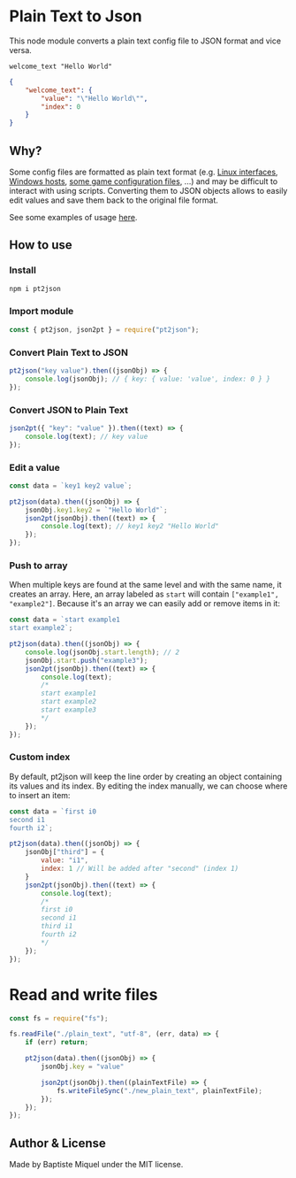 # Plain Text to Json


This node module converts a plain text config file to JSON format and vice versa.

```text
welcome_text "Hello World"
```

```json
{
    "welcome_text": {
        "value": "\"Hello World\"",
        "index": 0
    }
}
```

## Why?

Some config files are formatted as plain text format (e.g. [Linux interfaces](https://www.cyberciti.biz/faq/setting-up-an-network-interfaces-file/), [Windows hosts](https://en.wikipedia.org/wiki/Hosts_(file)), [some game configuration files](https://docs.fivem.net/docs/server-manual/setting-up-a-server), ...) and may be difficult to interact with using scripts. Converting them to JSON objects allows to easily edit values and save them back to the original file format.

See some examples of usage [here](https://github.com/BaptisteMiq/pt2json/tree/main/examples).

## How to use

### Install

```bash
npm i pt2json
```

### Import module

```js
const { pt2json, json2pt } = require("pt2json");
```

### Convert Plain Text to JSON

```js
pt2json("key value").then((jsonObj) => {
    console.log(jsonObj); // { key: { value: 'value', index: 0 } }
});
```

### Convert JSON to Plain Text

```js
json2pt({ "key": "value" }).then((text) => {
    console.log(text); // key value
});
```

### Edit a value

```js
const data = `key1 key2 value`;

pt2json(data).then((jsonObj) => {
    jsonObj.key1.key2 = `"Hello World"`;
    json2pt(jsonObj).then((text) => {
        console.log(text); // key1 key2 "Hello World"
    });
});
```

### Push to array

When multiple keys are found at the same level and with the same name, it creates an array. Here, an array labeled as ```start``` will contain ```["example1", "example2"]```. Because it's an array we can easily add or remove items in it:

```js
const data = `start example1
start example2`;

pt2json(data).then((jsonObj) => {
    console.log(jsonObj.start.length); // 2
    jsonObj.start.push("example3");
    json2pt(jsonObj).then((text) => {
        console.log(text);
        /*
        start example1
        start example2
        start example3
        */
    });
});
```

### Custom index

By default, pt2json will keep the line order by creating an object containing its values and its index. By editing the index manually, we can choose where to insert an item:

```js
const data = `first i0
second i1
fourth i2`;

pt2json(data).then((jsonObj) => {
    jsonObj["third"] = {
        value: "i1",
        index: 1 // Will be added after "second" (index 1)
    }
    json2pt(jsonObj).then((text) => {
        console.log(text);
        /*
        first i0
        second i1
        third i1
        fourth i2
        */
    });
});
```

# Read and write files

```js
const fs = require("fs");

fs.readFile("./plain_text", "utf-8", (err, data) => {
    if (err) return;

    pt2json(data).then((jsonObj) => {
        jsonObj.key = "value"

        json2pt(jsonObj).then((plainTextFile) => {
            fs.writeFileSync("./new_plain_text", plainTextFile);
        });
    });
});
```

## Author & License

Made by Baptiste Miquel under the MIT license.